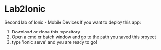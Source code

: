 # Lab2Ionic
Second lab of Ionic - Mobile Devices
If you want to deploy this app:
1. Download or clone this repository
2. Open a cmd or batch window and go to the path you saved this proyect
3. type 'ionic serve' and you are ready to go!
